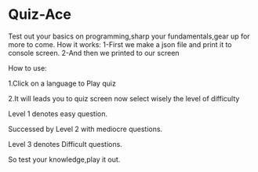 # Quiz-Ace
Test out your basics on programming,sharp your fundamentals,gear up for more to come.
How it works:
1-First we make a json file and print it to console screen.
2-And then we printed to our screen


How to use:

1.Click on a language to Play quiz

2.It will leads you to quiz screen now select wisely the level of difficulty

Level 1 denotes easy question.

Successed by Level 2 with mediocre questions.

Level 3 denotes Difficult questions.

So test your knowledge,play it out.
